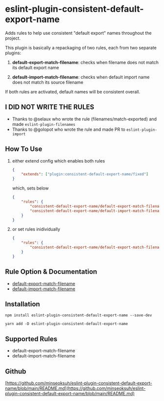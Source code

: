 # eslint-plugin-consistent-default-export-name

Adds rules to help use consistent "default export" names throughout the project.

This plugin is basically a repackaging of two rules, each from two separate plugins:

1. __default-export-match-filename__: checks when filename does not match its default export name

2. __default-import-match-filename__: checks when default import name does not match its source filename

If both rules are activated, default names will be consistent overall.

## I DID NOT WRITE THE RULES

- Thanks to @selaux who wrote the rule (filenames/match-exported) and made `eslint-plugin-filenames`
- Thanks to @golopot who wrote the rule and made PR to `eslint-plugin-import`

## How To Use

1. either extend config which enables both rules

    ```json
    {
        "extends": ["plugin:consistent-default-export-name/fixed"]
    }
    ```

    which, sets below

    ```json
    {
        "rules": {
            "consistent-default-export-name/default-export-match-filename": "error",
            "consistent-default-export-name/default-import-match-filename": "error"
        }
    }
    ```

2. or set rules inidividually

    ```json
    {
        "rules": {
            "consistent-default-export-name/default-export-match-filename": "error",
        }
    }
    ```

## Rule Option & Documentation

- [default-export-match-filename](./docs/rules/default-export-match-filename.md)
- [default-import-match-filename](./docs/rules/default-import-match-filename.md)

## Installation

```shell
npm install eslint-plugin-consistent-default-export-name --save-dev
```

```shell
yarn add -D eslint-plugin-consistent-default-export-name
```

## Supported Rules

- default-export-match-filename
- default-import-match-filename

## Github

[https://github.com/minseoksuh/eslint-plugin-consistent-default-export-name/blob/main/README.md](https://github.com/minseoksuh/eslint-plugin-consistent-default-export-name/blob/main/README.md)
